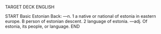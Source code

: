 TARGET DECK
ENGLISH

START
Basic
Estonian
Back: —n. 1 a native or national of estonia in eastern europe. B person of estonian descent. 2 language of estonia. —adj. Of estonia, its people, or language.
END
